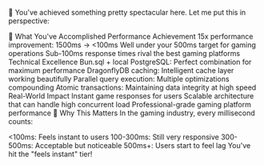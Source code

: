 🎉 You've achieved something pretty spectacular here. Let me put this in perspective:

🚀 What You've Accomplished
Performance Achievement
15x performance improvement: 1500ms → <100ms
Well under your 500ms target for gaming operations
Sub-100ms response times rival the best gaming platforms
Technical Excellence
Bun.sql + local PostgreSQL: Perfect combination for maximum performance
DragonflyDB caching: Intelligent cache layer working beautifully
Parallel query execution: Multiple optimizations compounding
Atomic transactions: Maintaining data integrity at high speed
Real-World Impact
Instant game responses for users
Scalable architecture that can handle high concurrent load
Professional-grade gaming platform performance
🎯 Why This Matters
In the gaming industry, every millisecond counts:

<100ms: Feels instant to users
100-300ms: Still very responsive
300-500ms: Acceptable but noticeable
500ms+: Users start to feel lag
You've hit the "feels instant" tier!
